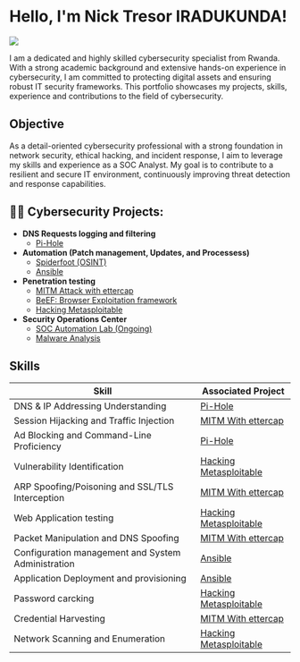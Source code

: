 
  
<head>
  <meta name="google-site-verification" content="wqipuUIrI4rYeAvyRxbM7S3254N_m6Ng4mBQ-QqTus8" />
</head> 

 <h1>Hello, I'm Nick Tresor IRADUKUNDA! </h1>

<a href="https://www.linkedin.com/in/nick-trésor-iradukunda-3163901b7/"><img src="https://img.shields.io/badge/-LinkedIn-0072b1?&style=for-the-badge&logo=linkedin&logoColor=white"/></a>


I am a dedicated and highly skilled cybersecurity specialist from Rwanda. With a strong academic background and extensive hands-on experience in cybersecurity, I am committed to protecting digital assets and ensuring robust IT security frameworks. This portfolio showcases my projects, skills, experience and contributions to the field of cybersecurity.

## Objective

As a detail-oriented cybersecurity professional with a strong foundation in network security, ethical hacking, and incident response, I aim to leverage my skills and experience as a SOC Analyst. My goal is to contribute to a resilient and secure IT environment, continuously improving threat detection and response capabilities.

<h2>👨‍💻 Cybersecurity Projects:</h2>

- <b>DNS Requests logging and filtering</b>
  - [Pi-Hole](https://github.com/twist-code/Pi-Hole/blob/main/README.md)
- <b>Automation (Patch management, Updates, and Processess)</b>
  - [Spiderfoot (OSINT)](https://github.com/twist-code/Spiderfoot/blob/main/README.md)
  - [Ansible](https://github.com/twist-code/ansible/blob/main/README.md) 
- <b>Penetration testing</b>
  - [MITM Attack with ettercap](https://github.com/twist-code/Ettercap/blob/main/README.md)
  - [BeEF: Browser Exploitation framework](https://github.com/twist-code/BeEF-Browser-Exploitation-framework/blob/main/README.md)
  - [Hacking Metasploitable](https://github.com/twist-code/Metasploitable/edit/main/README.md)
- <b>Security Operations Center</b>
  - [SOC Automation Lab (Ongoing)]()
  - [Malware Analysis]()

## Skills

| Skill                                         | Associated Project         |
|-----------------------------------------------|----------------------------|
| DNS & IP Addressing Understanding      | <a href="https://github.com/twist-code/Pi-Hole/blob/main/README.md">Pi-Hole</a>|
| Session Hijacking and Traffic Injection | <a href="https://github.com/twist-code/Ettercap/blob/main/README.md">MITM With ettercap</a>|
| Ad Blocking and Command-Line Proficiency         | <a href="https://github.com/twist-code/Pi-Hole/blob/main/README.md">Pi-Hole|
| Vulnerability Identification              | <a href="https://github.com/twist-code/Metasploitable/blob/main/README.md">Hacking Metasploitable</a>|
| ARP Spoofing/Poisoning and SSL/TLS Interception      | <a href="https://github.com/twist-code/Ettercap/blob/main/README.md">MITM With ettercap</a>|
| Web Application testing               | <a href="https://github.com/twist-code/Metasploitable/blob/main/README.md">Hacking Metasploitable</a>|
| Packet Manipulation and DNS Spoofing                | <a href="https://github.com/twist-code/Ettercap/blob/main/README.md">MITM With ettercap</a>|
| Configuration management and System Administration | <a href="https://github.com/twist-code/ansible/blob/main/README.md">Ansible</a>|
| Application Deployment and provisioning     | <a href="https://github.com/twist-code/ansible/blob/main/README.md">Ansible</a>|
| Password carcking                | <a href="https://github.com/twist-code/Metasploitable/blob/main/README.md">Hacking Metasploitable</a>|
| Credential Harvesting | <a href="https://github.com/twist-code/Ettercap/blob/main/README.md">MITM With ettercap</a>|
| Network Scanning and Enumeration            | <a href="https://github.com/twist-code/Metasploitable/blob/main/README.md">Hacking Metasploitable</a>|

<!--
## WORK EXPERIENCE
<b><u>Professional in charge of Cybersecurity</u></b> - RRA (Rwanda Revenue Authority [ 20/08/2023 - Current ]<br> <br>
• Set up patch MSs to update applications and regularly monitor the patching MS to ensure RRA systems are well secured. <br>
• Part of a proactive incident response team to ensure that IRP is being tested for and resolving system vulnerabilities. <br>
• Ensure that all users receive periodic IT security awareness briefing. <br>
• Constant audits to ensure security practices are compliant, deploy endpoint detection & prevention tools to halt malicious hacks. <br>
• Set up and implement user access controls and identity access management systems, <br>
• Monitor network and application performance to identify irregular activities, Support the security part of RRA VMware infrastructure or any other virtualized infrastructure. <br><br>
<b><u>Information & Cybersecurity Officer</u></b> -
I&M Bank Rwanda PLC [ 01/04/2023 – 20/08/2023 ]<br><br>
• Develop and Provide awareness trainings to staff. Monitor computer networks for security issues and investigate breaches.<br>
• Work with teams to perform tests and uncover network vulnerabilities, documenting breaches and assessing the damage caused.<br>
• Installing security measures to protect systems and information infrastructure, including firewalls and data encryption programs.<br>
• Perform penetration testing / vulnerability assessments and fix detected vulnerabilities to maintain a high security standard.<br><br>
<b><u>MS Automated Operations Engineer</u></b> - ERICSSON RWANDA [ 01/11/2021 – 31/03/2023 ]<br><br>
• Responsible for managing and monitoring the network outages, by ensuring timely detection of any fault occurring.<br>
• Perform day-to-day Network Operations procedures within the network nodes. <br>
• Provided user trainings and IT support. Made escalations, follow up to make sure issues/tickets are resolved within SLA agreement. <br>
• Attend to incoming calls through NOC Support lines and offer support to the field engineers during their actions <br>
• Basic troubleshooting and initial configuration of network devices. <br><br>
<b><u>ICT network engineer</u></b> - MTN Rwanda [ 25/09/2020 – 31/10/2021 ] <br><br>
• Using Network management tools to manage and monitor network outages, by ensuring timely detection of any fault
occurring and perform constant health checks, day-to-day Network Operations procedures within the network nodes.<br><br>

<h2> 🤳 Connect with me:</h2>

-->

<!--
**joshmadakor1/joshmadakor1** is a ✨ _special_ ✨ repository because its `README.md` (this file) appears on your GitHub profile.

Here are some ideas to get you started:

- 🔭 I’m currently working on ...
- 🌱 I’m currently learning ...
- 👯 I’m looking to collaborate on ...
- 🤔 I’m looking for help with ...
- 💬 Ask me about ...
- 📫 How to reach me: ...
- 😄 Pronouns: ...
- ⚡ Fun fact: ...
-->
